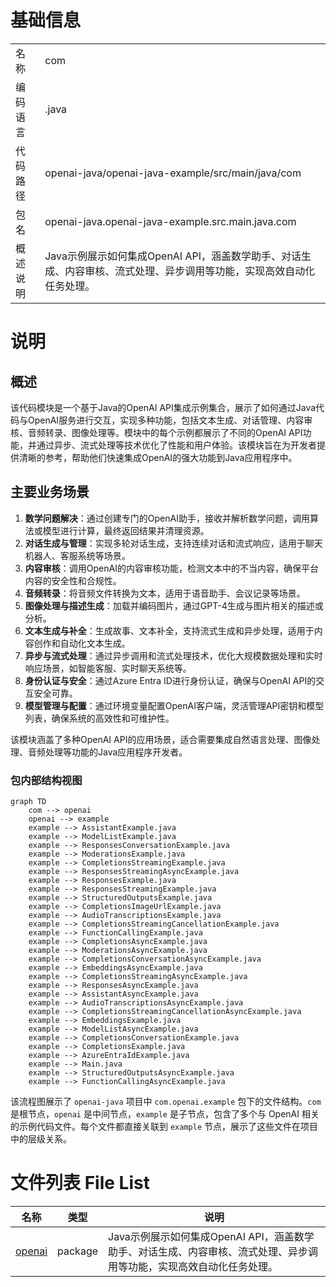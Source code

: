 # 基础信息

|      |      |
|------|------|
| 名称 | com |
| 编码语言 | .java |
| 代码路径 | openai-java/openai-java-example/src/main/java/com |
| 包名 | openai-java.openai-java-example.src.main.java.com |
| 概述说明 | Java示例展示如何集成OpenAI API，涵盖数学助手、对话生成、内容审核、流式处理、异步调用等功能，实现高效自动化任务处理。 |

# 说明

## 概述
该代码模块是一个基于Java的OpenAI API集成示例集合，展示了如何通过Java代码与OpenAI服务进行交互，实现多种功能，包括文本生成、对话管理、内容审核、音频转录、图像处理等。模块中的每个示例都展示了不同的OpenAI API功能，并通过异步、流式处理等技术优化了性能和用户体验。该模块旨在为开发者提供清晰的参考，帮助他们快速集成OpenAI的强大功能到Java应用程序中。

## 主要业务场景
1. **数学问题解决**：通过创建专门的OpenAI助手，接收并解析数学问题，调用算法或模型进行计算，最终返回结果并清理资源。
2. **对话生成与管理**：实现多轮对话生成，支持连续对话和流式响应，适用于聊天机器人、客服系统等场景。
3. **内容审核**：调用OpenAI的内容审核功能，检测文本中的不当内容，确保平台内容的安全性和合规性。
4. **音频转录**：将音频文件转换为文本，适用于语音助手、会议记录等场景。
5. **图像处理与描述生成**：加载并编码图片，通过GPT-4生成与图片相关的描述或分析。
6. **文本生成与补全**：生成故事、文本补全，支持流式生成和异步处理，适用于内容创作和自动化文本生成。
7. **异步与流式处理**：通过异步调用和流式处理技术，优化大规模数据处理和实时响应场景，如智能客服、实时聊天系统等。
8. **身份认证与安全**：通过Azure Entra ID进行身份认证，确保与OpenAI API的交互安全可靠。
9. **模型管理与配置**：通过环境变量配置OpenAI客户端，灵活管理API密钥和模型列表，确保系统的高效性和可维护性。

该模块涵盖了多种OpenAI API的应用场景，适合需要集成自然语言处理、图像处理、音频处理等功能的Java应用程序开发者。


### 包内部结构视图

```mermaid
graph TD
    com --> openai
    openai --> example
    example --> AssistantExample.java
    example --> ModelListExample.java
    example --> ResponsesConversationExample.java
    example --> ModerationsExample.java
    example --> CompletionsStreamingExample.java
    example --> ResponsesStreamingAsyncExample.java
    example --> ResponsesExample.java
    example --> ResponsesStreamingExample.java
    example --> StructuredOutputsExample.java
    example --> CompletionsImageUrlExample.java
    example --> AudioTranscriptionsExample.java
    example --> CompletionsStreamingCancellationExample.java
    example --> FunctionCallingExample.java
    example --> CompletionsAsyncExample.java
    example --> ModerationsAsyncExample.java
    example --> CompletionsConversationAsyncExample.java
    example --> EmbeddingsAsyncExample.java
    example --> CompletionsStreamingAsyncExample.java
    example --> ResponsesAsyncExample.java
    example --> AssistantAsyncExample.java
    example --> AudioTranscriptionsAsyncExample.java
    example --> CompletionsStreamingCancellationAsyncExample.java
    example --> EmbeddingsExample.java
    example --> ModelListAsyncExample.java
    example --> CompletionsConversationExample.java
    example --> CompletionsExample.java
    example --> AzureEntraIdExample.java
    example --> Main.java
    example --> StructuredOutputsAsyncExample.java
    example --> FunctionCallingAsyncExample.java
```

该流程图展示了 `openai-java` 项目中 `com.openai.example` 包下的文件结构。`com` 是根节点，`openai` 是中间节点，`example` 是子节点，包含了多个与 OpenAI 相关的示例代码文件。每个文件都直接关联到 `example` 节点，展示了这些文件在项目中的层级关系。

# 文件列表 File List

| 名称   | 类型  | 说明 |
|-------|------|-------------|
| [openai](openai/_module.md) | package | Java示例展示如何集成OpenAI API，涵盖数学助手、对话生成、内容审核、流式处理、异步调用等功能，实现高效自动化任务处理。 |


